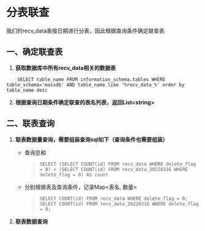 # 分表联查

我们的recv_data表按日期进行分表，因此根据查询条件确定联查表

## 一、确定联查表

1. **获取数据库中所有recv_data相关的数据表**

``` en
    SELECT table_name FROM information_schema.tables WHERE table_schema='massdb' AND table_name like '%recv_data_%' order by table_name desc
```

2. **根据查询日期条件确定联查的表名列表，返回List\<string>**

## 二、联表查询

1. **联表数据量查询，需要组装查询sql如下（查询条件也需要组装）**
   * 查询总和
        >`SELECT (SELECT COUNT(id) FROM recv_data WHERE delete_flag = 0) + (SELECT COUNT(id) FROM recv_data_20220316 WHERE delete_flag = 0) AS count`

   * 分别根据表及查询条件，记录Map<表名, 数量>
        >`SELECT COUNT(id) FROM recv_data WHERE delete_flag = 0;`    
        >`SELECT COUNT(id) FROM recv_data_20220316 WHERE delete_flag = 0;`

    

2. **联表数据查询**
